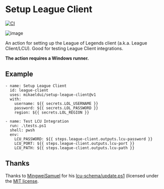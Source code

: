 # Setup League Client
[![CI](https://github.com/mikaeldui/install-league-of-legends/actions/workflows/install.yml/badge.svg)](https://github.com/mikaeldui/install-league-of-legends/actions/workflows/install.yml)

![image](https://user-images.githubusercontent.com/3706841/149665686-368d3e10-f5cb-4459-8647-0a2021394027.png)

An action for setting up the League of Legends client (a.k.a. League Client/LCU). Good for testing League Client integrations.

**The action requires a Windows runner.**

## Example

    - name: Setup League Client
      id: league-client
      uses: mikaeldui/setup-league-client@v1
      with:
        username: ${{ secrets.LOL_USERNAME }}
        password: ${{ secrets.LOL_PASSWORD }}
        region: ${{ secrets.LOL_REGION }}
        
    - name: Test LCU Integration
      run: .\tests.ps1
      shell: pwsh
      env:
        LCU_PASSWORD: ${{ steps.league-client.outputs.lcu-password }}
        LCU_PORT: ${{ steps.league-client.outputs.lcu-port }}
        LCU_PATH: ${{ steps.league-client.outputs.lcu-path }}

## Thanks

Thanks to [MingweiSamuel](https://github.com/MingweiSamuel) for his [lcu-schema/update.ps1](https://github.com/MingweiSamuel/lcu-schema/blob/a309d795ddf0eba093cb6a6f54ffa9238e947f3a/update.ps1) (licensed under the [MIT license](https://github.com/MingweiSamuel/lcu-schema/blob/a309d795ddf0eba093cb6a6f54ffa9238e947f3a/LICENSE).
